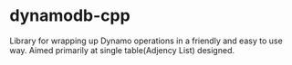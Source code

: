 # dynamodb-cpp 
Library for wrapping up Dynamo operations in a friendly and easy to use way. Aimed primarily at single table(Adjency List) designed.
